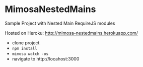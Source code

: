 MimosaNestedMains
=================

Sample Project with Nested Main RequireJS modules

Hosted on Heroku: http://mimosa-nestedmains.herokuapp.com/

* clone project
* `npm install`
* `mimosa watch -os`
* navigate to http://locahost:3000
